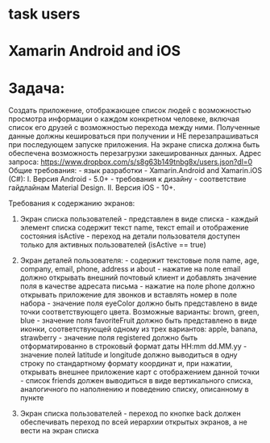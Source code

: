 # task users
# Xamarin Android and iOS

# Задача:

Создать приложение, отображающее список людей с возможностью просмотра информации о каждом конкретном человеке, 
включая список его друзей с возможностью перехода между ними.  Полученные данные должны кешироваться при получении и НЕ 
перезапрашиваться при последующем запуске приложения. На экране списка должна быть обеспечена возможность перезагрузки 
закешированных данных.  Адрес запроса:  https://www.dropbox.com/s/s8g63b149tnbg8x/users.json?dl=0  Общие требования: - 
язык разработки - Xamarin.Android and Xamarin.iOS (C#):
   I. Версия Android - 5.0+ - требования к дизайну - соответствие гайдлайнам Material Design.
   II. Версия iOS - 10+.

Требования к содержанию экранов: 
  1. Экран списка пользователей - представлен в виде списка - каждый элемент списка содержит текст name, текст email и
     отображение состояния isActive - переход на детали пользователя доступен только для активных пользователей (isActive == true)  
  2. Экран деталей пользователя: - содержит текстовые поля name, age, company, email, phone, address и about - нажатие на поле email 
  должно открывать внешний почтовый клиент и добавлять значение поля в качестве адресата письма - нажатие на поле phone должно 
  открывать приложение для звонков и вставлять номер в поле набора - значение поля eyeColor должно быть представлено в виде
  точки соответствующего цвета. Возможные варианты: brown, green, blue - значение поля favoriteFruit должно быть представлено 
  в виде иконки, соответствующей одному из трех вариантов: apple, banana, strawberry - значение поля registered должно быть 
  отформатированно в строковый формат даты HH:mm dd.MM.yy - значение полей latitude и longitude должно выводиться в одну строку 
  по стандартному формату координат и, при нажатии, открывать внешнее приложение карт с отображением данной точки - список friends
  должен выводиться в виде вертикального списка, аналогичного по наполнению и поведению списку, описанному в пункте 
  
  1. Экран списка пользователей - переход по кнопке back должен обеспечивать переход по всей иерархии открытых экранов, 
  а не вести на экран списка

